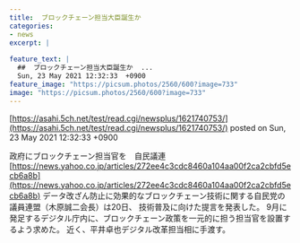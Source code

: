 ```yaml
---
title:  ブロックチェーン担当大臣誕生か  
categories:
- news
excerpt: |
  
feature_text: |
  ##  ブロックチェーン担当大臣誕生か  ...
  Sun, 23 May 2021 12:32:33  +0900
feature_image: "https://picsum.photos/2560/600?image=733"
image: "https://picsum.photos/2560/600?image=733"
---
```


[https://asahi.5ch.net/test/read.cgi/newsplus/1621740753/](https://asahi.5ch.net/test/read.cgi/newsplus/1621740753/)
posted on Sun, 23 May 2021 12:32:33  +0900

<!--more-->

政府にブロックチェーン担当官を　自民議連 [https://news.yahoo.co.jp/articles/272ee4c3cdc8460a104aa00f2ca2cbfd5ecb6a8b](https://news.yahoo.co.jp/articles/272ee4c3cdc8460a104aa00f2ca2cbfd5ecb6a8b) データ改ざん防止に効果的なブロックチェーン技術に関する自民党の議員連盟（木原誠二会長）は20日、 技術普及に向けた提言を発表した。 9月に発足するデジタル庁内に、ブロックチェーン政策を一元的に担う担当官を設置するよう求めた。 近く、平井卓也デジタル改革担当相に手渡す。　
